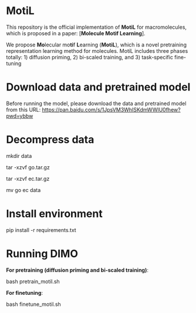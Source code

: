 # MotiL #

This repository is the official implementation of **MotiL** for macromolecules, which is proposed in a paper: [**Molecule Motif Learning**]. 

We propose **Mo**lecular mo**ti**f **L**earning (**MotiL**), which is a novel pretraining representation learning method for molecules.
MotiL includes three phases totally: 1) diffusion priming, 2) bi-scaled training, and 3) task-specific fine-tuning

# Download data and pretrained model
Before running the model, please download the data and pretrained model from this URL: https://pan.baidu.com/s/1JpsVM3WhISKdmWWlU0fhew?pwd=ybbw

# Decompress data
mkdir data

tar -xzvf go.tar.gz

tar -xzvf ec.tar.gz

mv go ec data

# Install environment
pip install -r requirements.txt

# Running DIMO
**For pretraining (diffusion priming and bi-scaled training)**:

bash pretrain_motil.sh

**For finetuning**:

bash finetune_motil.sh
